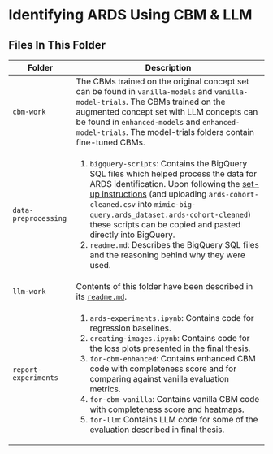 # Identifying ARDS Using CBM & LLM

## Files In This Folder
| Folder | Description |
| --------------- | --------------- |
| `cbm-work`| The CBMs trained on the original concept set can be found in `vanilla-models` and `vanilla-model-trials`. The CBMs trained on the augmented concept set with LLM concepts can be found in `enhanced-models` and `enhanced-model-trials`. The model-trials folders contain fine-tuned CBMs.|
| `data-preprocessing`| <ol><li>`bigquery-scripts`: Contains the BigQuery SQL files which helped process the data for ARDS identification. Upon following the [set-up instructions](https://mimic.mit.edu/docs/gettingstarted/cloud/bigquery/) (and uploading `ards-cohort-cleaned.csv` into `mimic-big-query.ards_dataset.ards-cohort-cleaned`) these scripts can be copied and pasted directly into BigQuery.</li><li>`readme.md`: Describes the BigQuery SQL files and the reasoning behind why they were used.</li></ol> |
| `llm-work` | Contents of this folder have been described in its [`readme.md`](https://github.com/anish-narain/final-year-project/tree/main/identifying-ARDS/llm-work#readme).|
|`report-experiments`| <ol><li>`ards-experiments.ipynb`: Contains code for regression baselines.</li><li>`creating-images.ipynb`: Contains code for the loss plots presented in the final thesis.</li><li>`for-cbm-enhanced`: Contains enhanced CBM code with completeness score and for comparing against vanilla evaluation metrics.</li><li>`for-cbm-vanilla`: Contains vanilla CBM code with completeness score and heatmaps.</li><li>`for-llm`: Contains LLM code for some of the evaluation described in final thesis.</li></ol>|



